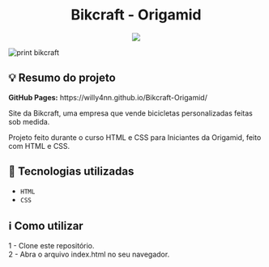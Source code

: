 <h1 align="center"> Bikcraft - Origamid </h1>
  
<p align="center">
  <img src="https://img.shields.io/badge/STATUS-CONCLUÍDO-brightgreen""/>
</p>

![print bikcraft](https://user-images.githubusercontent.com/101363317/201362757-c4700fc0-a393-41f1-aa80-9dc41046933f.PNG)

<h2> 💡 Resumo do projeto </h2>
<p><b>GitHub Pages:</b> https://willy4nn.github.io/Bikcraft-Origamid/ </p>
<p>Site da Bikcraft, uma empresa que vende bicicletas personalizadas feitas sob medida.</p>
<p>Projeto feito durante o curso HTML e CSS para Iniciantes da Origamid, feito com HTML e CSS.</p>

<h2> 🚀 Tecnologias utilizadas </h2>

- ``HTML``
- ``CSS``

<h2> ℹ️ Como utilizar </h2>

1 - Clone este repositório. <br>
2 - Abra o arquivo index.html no seu navegador. <br>
